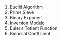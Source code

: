 1. Euclid Algorithm
2. Prime Sieve
3. Binary Exponent
4. Inversion Modulo
5. Euler's Totient Function
6. Binomial Coefficient